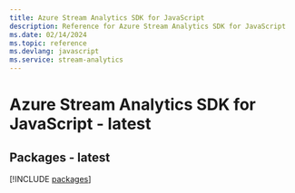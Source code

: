 ```yaml
---
title: Azure Stream Analytics SDK for JavaScript
description: Reference for Azure Stream Analytics SDK for JavaScript
ms.date: 02/14/2024
ms.topic: reference
ms.devlang: javascript
ms.service: stream-analytics
---
```

# Azure Stream Analytics SDK for JavaScript - latest
## Packages - latest
[!INCLUDE [packages](stream-analytics-index.md)]